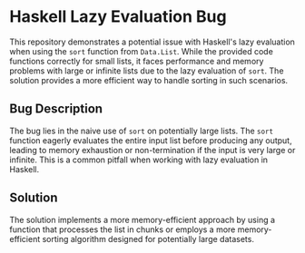 # Haskell Lazy Evaluation Bug

This repository demonstrates a potential issue with Haskell's lazy evaluation when using the `sort` function from `Data.List`. While the provided code functions correctly for small lists, it faces performance and memory problems with large or infinite lists due to the lazy evaluation of `sort`. The solution provides a more efficient way to handle sorting in such scenarios.

## Bug Description

The bug lies in the naive use of `sort` on potentially large lists. The `sort` function eagerly evaluates the entire input list before producing any output, leading to memory exhaustion or non-termination if the input is very large or infinite. This is a common pitfall when working with lazy evaluation in Haskell.

## Solution

The solution implements a more memory-efficient approach by using a function that processes the list in chunks or employs a more memory-efficient sorting algorithm designed for potentially large datasets.